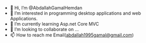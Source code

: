 - 👋 Hi, I’m @AbdallahGamalHemdan
- 👀 I’m interested in programming desktop applications and web Applications.
- 🌱 I’m currently learning Asp.net Core MVC
- 💞️ I’m looking to collaborate on ...
- 📫 How to reach me Email(abdallah1995gamal@gmail.com)

<!---
AbdallahGamalHemdan/AbdallahGamalHemdan is a ✨ special ✨ repository because its `README.md` (this file) appears on your GitHub profile.
You can click the Preview link to take a look at your changes.
--->
